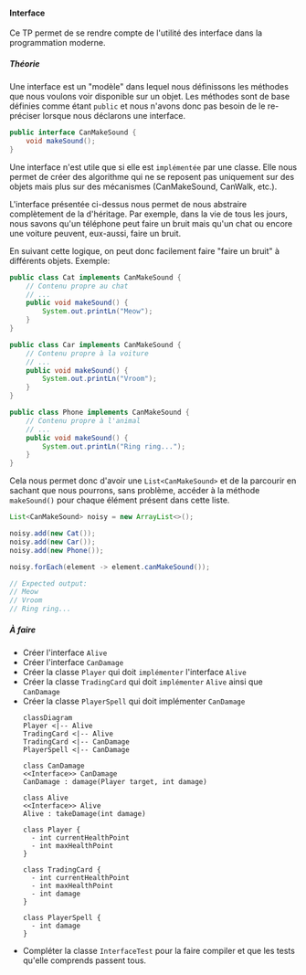 #### Interface
Ce TP permet de se rendre compte de l'utilité des interface dans la programmation moderne.

##### Théorie
Une interface est un "modèle" dans lequel nous définissons les méthodes que nous voulons voir disponible sur un objet. Les méthodes sont de base définies comme étant `public` et nous n'avons donc pas besoin de le re-préciser lorsque nous déclarons une interface.
```Java
public interface CanMakeSound {
    void makeSound();
}
```
Une interface n'est utile que si elle est `implémentée` par une classe. Elle nous permet de créer des algorithme qui ne se reposent pas uniquement sur des objets mais plus sur des mécanismes (CanMakeSound, CanWalk, etc.).

L'interface présentée ci-dessus nous permet de nous abstraire complètement de la d'héritage.
Par exemple, dans la vie de tous les jours, nous savons qu'un téléphone peut faire un bruit mais qu'un chat ou encore une voiture peuvent, eux-aussi, faire un bruit.

En suivant cette logique, on peut donc facilement faire "faire un bruit" à différents objets.
Exemple:
```Java
public class Cat implements CanMakeSound {
    // Contenu propre au chat
    // ...
    public void makeSound() {
        System.out.printLn("Meow");
    }
}

public class Car implements CanMakeSound {
    // Contenu propre à la voiture
    // ...
    public void makeSound() {
        System.out.printLn("Vroom");
    }
}

public class Phone implements CanMakeSound {
    // Contenu propre à l'animal
    // ...
    public void makeSound() {
        System.out.printLn("Ring ring...");
    }
}

```

Cela nous permet donc d'avoir une `List<CanMakeSound>` et de la parcourir en sachant que nous pourrons, sans problème, accéder à la méthode `makeSound()` pour chaque élément présent dans cette liste.

```Java
List<CanMakeSound> noisy = new ArrayList<>();

noisy.add(new Cat());
noisy.add(new Car());
noisy.add(new Phone());

noisy.forEach(element -> element.canMakeSound());

// Expected output:
// Meow
// Vroom
// Ring ring...
```

##### À faire
- Créer l'interface `Alive`
- Créer l'interface `CanDamage`
- Créer la classe `Player` qui doit `implémenter` l'interface `Alive`
- Créer la classe `TradingCard` qui doit `implémenter` `Alive` ainsi que `CanDamage`
- Créer la classe `PlayerSpell` qui doit implémenter `CanDamage`
  ```mermaid
  classDiagram
  Player <|-- Alive
  TradingCard <|-- Alive
  TradingCard <|-- CanDamage
  PlayerSpell <|-- CanDamage

  class CanDamage
  <<Interface>> CanDamage
  CanDamage : damage(Player target, int damage)

  class Alive
  <<Interface>> Alive
  Alive : takeDamage(int damage)

  class Player {
    - int currentHealthPoint
    - int maxHealthPoint
  }

  class TradingCard {
    - int currentHealthPoint
    - int maxHealthPoint
    - int damage
  }

  class PlayerSpell {
    - int damage
  }
  ```
- Compléter la classe `InterfaceTest` pour la faire compiler et que les tests qu'elle comprends passent tous.

